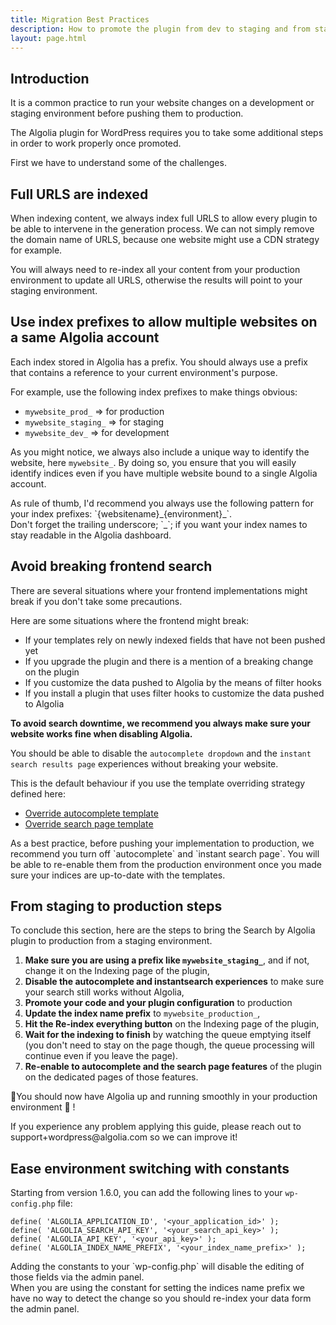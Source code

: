```yaml
---
title: Migration Best Practices
description: How to promote the plugin from dev to staging and from staging to production.
layout: page.html
---
```

## Introduction

It is a common practice to run your website changes on a development or staging environment before pushing them to production.

The Algolia plugin for WordPress requires you to take some additional steps in order to work properly once promoted.

First we have to understand some of the challenges.

## Full URLS are indexed

When indexing content, we always index full URLS to allow every plugin to be able to intervene in the generation process.
We can not simply remove the domain name of URLS, because one website might use a CDN strategy for example.

<div class="alert alert-warning">You will always need to re-index all your content from your production environment to update all URLS, otherwise the results will point to your staging environment.</div>

## Use index prefixes to allow multiple websites on a same Algolia account

Each index stored in Algolia has a prefix. You should always use a prefix that contains a reference to your current environment's purpose.

For example, use the following index prefixes to make things obvious:

* `mywebsite_prod_` => for production
* `mywebsite_staging_` => for staging
* `mywebsite_dev_` => for development

As you might notice, we always also include a unique way to identify the website, here `mywebsite_`.
By doing so, you ensure that you will easily identify indices even if you have multiple website bound to a single Algolia account.

<div class="alert alert-info">As rule of thumb, I'd recommend you always use the following pattern for your index prefixes: `{websitename}_{environment}_`.</div>
<div class="alert alert-warning">Don't forget the trailing underscore; `_`; if you want your index names to stay readable in the Algolia dashboard.</div>

## Avoid breaking frontend search

There are several situations where your frontend implementations might break if you don't take some precautions.

Here are some situations where the frontend might break:

* If your templates rely on newly indexed fields that have not been pushed yet
* If you upgrade the plugin and there is a mention of a breaking change on the plugin
* If you customize the data pushed to Algolia by the means of filter hooks
* If you install a plugin that uses filter hooks to customize the data pushed to Algolia

**To avoid search downtime, we recommend you always make sure your website works fine when disabling Algolia.**

You should be able to disable the `autocomplete dropdown` and the `instant search results page` experiences without breaking your website.

This is the default behaviour if you use the template overriding strategy defined here:

* [Override autocomplete template](customize-autocomplete.html#customization)
* [Override search page template](customize-search-page.html#customization)

<div class="alert alert-info">As a best practice, before pushing your implementation to production, we recommend you turn off `autocomplete` and `instant search page`. You will be able to re-enable them from the production environment once you made sure your indices are up-to-date with the templates.</div>

## From staging to production steps

To conclude this section, here are the steps to bring the Search by Algolia plugin to production from a staging environment.

1. **Make sure you are using a prefix like `mywebsite_staging_`**, and if not, change it on the Indexing page of the plugin,
2. **Disable the autocomplete and instantsearch experiences** to make sure your search still works without Algolia,
3. **Promote your code and your plugin configuration** to production
4. **Update the index name prefix** to `mywebsite_production_`,
5. **Hit the <span class="wp-btn">Re-index everything</span> button** on the Indexing page of the plugin,
6. **Wait for the indexing to finish** by watching the queue emptying itself (you don't need to stay on the page though, the queue processing will continue even if you leave the page).
7. **Re-enable to autocomplete and the search page features** of the plugin on the dedicated pages of those features.

🎉You should now have Algolia up and running smoothly in your production environment 🎉 !


<div class="alert alert-info">If you experience any problem applying this guide, please reach out to support+wordpress@algolia.com so we can improve it!</div>

## Ease environment switching with constants

Starting from version 1.6.0, you can add the following lines to your `wp-config.php` file:

```
define( 'ALGOLIA_APPLICATION_ID', '<your_application_id>' );
define( 'ALGOLIA_SEARCH_API_KEY', '<your_search_api_key>' );
define( 'ALGOLIA_API_KEY', '<your_api_key>' );
define( 'ALGOLIA_INDEX_NAME_PREFIX', '<your_index_name_prefix>' );
```

<div class="alert alert-info">Adding the constants to your `wp-config.php` will disable the editing of those fields via the admin panel.</div>
<div class="alert alert-warning">When you are using the constant for setting the indices name prefix we have no way to detect the change so you should re-index your data form the admin panel.</div>
